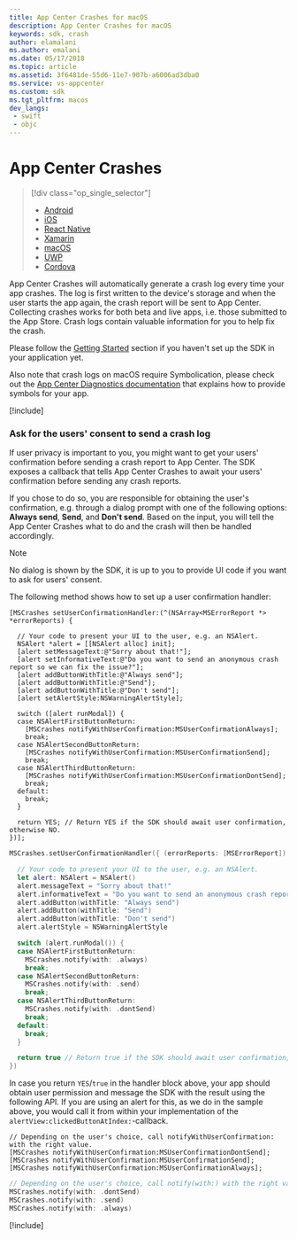 ```yaml
---
title: App Center Crashes for macOS
description: App Center Crashes for macOS
keywords: sdk, crash
author: elamalani
ms.author: emalani
ms.date: 05/17/2018
ms.topic: article
ms.assetid: 3f6481de-55d6-11e7-907b-a6006ad3dba0
ms.service: vs-appcenter
ms.custom: sdk
ms.tgt_pltfrm: macos
dev_langs:  
 - swift
 - objc
---
```


# App Center Crashes

> [!div  class="op_single_selector"]
> * [Android](android.md)
> * [iOS](ios.md)
> * [React Native](react-native.md)
> * [Xamarin](xamarin.md)
> * [macOS](macos.md)
> * [UWP](uwp.md)
> * [Cordova](cordova.md)

App Center Crashes will automatically generate a crash log every time your app crashes. The log is first written to the device's storage and when the user starts the app again, the crash report will be sent to App Center. Collecting crashes works for both beta and live apps, i.e. those submitted to the App Store. Crash logs contain valuable information for you to help fix the crash.

Please follow the [Getting Started](~/sdk/getting-started/macos.md) section if you haven't set up the SDK in your application yet.

Also note that crash logs on macOS require Symbolication, please check out the [App Center Diagnostics documentation](~/diagnostics/symbolication.md) that explains how to provide symbols for your app.

[!include[](apple-common-methods-1.md)]

### Ask for the users' consent to send a crash log

If user privacy is important to you, you might want to get your users' confirmation before sending a crash report to App Center. The SDK exposes a callback that tells App Center Crashes to await your users' confirmation before sending any crash reports.

If you chose to do so, you are responsible for obtaining the user's confirmation, e.g. through a dialog prompt with one of the following options: **Always send**, **Send**, and **Don't send**. Based on the input, you will tell the App Center Crashes what to do and the crash will then be handled accordingly.

> [!NOTE]
> No dialog is shown by the SDK, it is up to you to provide UI code if you want to ask for users' consent.

The following method shows how to set up a user confirmation handler:

```objc
[MSCrashes setUserConfirmationHandler:(^(NSArray<MSErrorReport *> *errorReports) {

  // Your code to present your UI to the user, e.g. an NSAlert.
  NSAlert *alert = [[NSAlert alloc] init];
  [alert setMessageText:@"Sorry about that!"];
  [alert setInformativeText:@"Do you want to send an anonymous crash report so we can fix the issue?"];
  [alert addButtonWithTitle:@"Always send"];
  [alert addButtonWithTitle:@"Send"];
  [alert addButtonWithTitle:@"Don't send"];
  [alert setAlertStyle:NSWarningAlertStyle];

  switch ([alert runModal]) {
  case NSAlertFirstButtonReturn:
    [MSCrashes notifyWithUserConfirmation:MSUserConfirmationAlways];
    break;
  case NSAlertSecondButtonReturn:
    [MSCrashes notifyWithUserConfirmation:MSUserConfirmationSend];
    break;
  case NSAlertThirdButtonReturn:
    [MSCrashes notifyWithUserConfirmation:MSUserConfirmationDontSend];
    break;
  default:
    break;
  }

  return YES; // Return YES if the SDK should await user confirmation, otherwise NO.
})];
```
```swift
MSCrashes.setUserConfirmationHandler({ (errorReports: [MSErrorReport]) in

  // Your code to present your UI to the user, e.g. an NSAlert.
  let alert: NSAlert = NSAlert()
  alert.messageText = "Sorry about that!"
  alert.informativeText = "Do you want to send an anonymous crash report so we can fix the issue?"
  alert.addButton(withTitle: "Always send")
  alert.addButton(withTitle: "Send")
  alert.addButton(withTitle: "Don't send")
  alert.alertStyle = NSWarningAlertStyle

  switch (alert.runModal()) {
  case NSAlertFirstButtonReturn:
    MSCrashes.notify(with: .always)
    break;
  case NSAlertSecondButtonReturn:
    MSCrashes.notify(with: .send)
    break;
  case NSAlertThirdButtonReturn:
    MSCrashes.notify(with: .dontSend)
    break;
  default:
    break;
  }

  return true // Return true if the SDK should await user confirmation, otherwise return false.
})
```

In case you return `YES`/`true` in the handler block above, your app should obtain user permission and message the SDK with the result using the following API. If you are using an alert for this, as we do in the sample above, you would call it from within your implementation of the `alertView:clickedButtonAtIndex:`-callback.

```objc
// Depending on the user's choice, call notifyWithUserConfirmation: with the right value.
[MSCrashes notifyWithUserConfirmation:MSUserConfirmationDontSend];
[MSCrashes notifyWithUserConfirmation:MSUserConfirmationSend];
[MSCrashes notifyWithUserConfirmation:MSUserConfirmationAlways];
```
```swift
// Depending on the user's choice, call notify(with:) with the right value.
MSCrashes.notify(with: .dontSend)
MSCrashes.notify(with: .send)
MSCrashes.notify(with: .always)
```

[!include[](apple-common-methods-2.md)]
